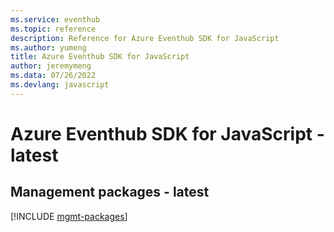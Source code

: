 ```yaml
---
ms.service: eventhub
ms.topic: reference
description: Reference for Azure Eventhub SDK for JavaScript
ms.author: yumeng
title: Azure Eventhub SDK for JavaScript
author: jeremymeng
ms.data: 07/26/2022
ms.devlang: javascript
---
```

# Azure Eventhub SDK for JavaScript - latest

## Management packages - latest
[!INCLUDE [mgmt-packages](eventhub-mgmt-index.md)]